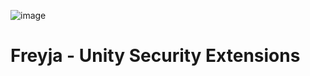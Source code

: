 ![image](https://user-images.githubusercontent.com/49869282/121022872-b72fe000-c7dd-11eb-859a-ef23d362cafc.png)
# Freyja - Unity Security Extensions
